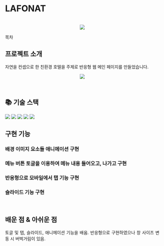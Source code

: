 # LAFONAT

<p align="center">
  <br>
  <img src="https://user-images.githubusercontent.com/99404732/196229019-48321575-15e8-4ca1-9f90-a4efc2a0202d.jpg">
  <br>
</p>

목차

## 프로젝트 소개

<p align="justify">
자연을 컨셉으로 한 친환경 호텔을 주제로 반응형 웹 메인 페이지를 만들었습니다.
</p>

<p align="center">
  <img src="https://user-images.githubusercontent.com/99404732/196226241-883ff382-b53d-40bb-aa8d-89a00197d546.gif">
</p>

<br>

## 📚 기술 스택

  <img src="https://img.shields.io/badge/html5-E34F26?style=for-the-badge&logo=html5&logoColor=white"> 
  <img src="https://img.shields.io/badge/css-1572B6?style=for-the-badge&logo=css3&logoColor=white"> 
  <img src="https://img.shields.io/badge/javascript-F7DF1E?style=for-the-badge&logo=javascript&logoColor=black"> 
  <img src="https://img.shields.io/badge/jquery-0769AD?style=for-the-badge&logo=jquery&logoColor=white">
  <img src="https://img.shields.io/badge/github-181717?style=for-the-badge&logo=github&logoColor=white">

<br>

## 구현 기능

### 배경 이미지 요소들 애니메이션 구현

### 메뉴 버튼 토글을 이용하여 메뉴 내용 들어오고, 나가고 구현

### 반응형으로 모바일에서 탭 기능 구현

### 슬라이드 기능 구현

<br>

## 배운 점 & 아쉬운 점

<p align="justify">
토글 및 탭, 슬라이드, 애니메이션 기능을 배움.
반응형으로 구현하였으나 창 사이즈 변동 시 버벅거림이 있음.
</p>

<br>
